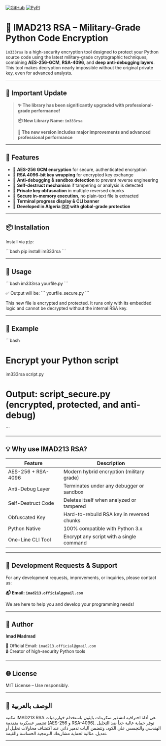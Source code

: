[![GitHub](https://img.shields.io/badge/GitHub-imad213rsaa-000?logo=github)](https://github.com/imadoo27/im333rsa)
[![PyPI](https://img.shields.io/pypi/v/im333rsa?color=blue&logo=pypi)](https://pypi.org/project/im333rsa/)

# 🔐 IMAD213 RSA – Military-Grade Python Code Encryption

`im333rsa` is a high-security encryption tool designed to protect your Python source code using the latest military-grade cryptographic techniques, combining **AES-256-GCM**, **RSA-4096**, and **deep anti-debugging layers**. This tool makes decryption nearly impossible without the original private key, even for advanced analysts.

---

## 🎉 Important Update

> **✨ The library has been significantly upgraded with professional-grade performance!**
> 
> **📦 New Library Name: `im333rsa`**
> 
> **🚀 The new version includes major improvements and advanced professional performance**

---

## 🚀 Features

- 🔐 **AES-256 GCM encryption** for secure, authenticated encryption
- 🔐 **RSA 4096-bit key wrapping** for encrypted key exchange
- 🔐 **Anti-debugging & sandbox detection** to prevent reverse engineering
- 🔐 **Self-destruct mechanism** if tampering or analysis is detected
- 🔐 **Private key obfuscation** in multiple reversed chunks
- 🔐 **Secure in-memory execution**, no plain-text file is extracted
- 🔐 **Terminal progress display & CLI banner**
- 🔐 **Developed in Algeria 🇩🇿 with global-grade protection**

---

## 📦 Installation

Install via `pip`:

\`\`\`bash
pip install im333rsa
\`\`\`

---

## 🔧 Usage

\`\`\`bash
im333rsa yourfile.py
\`\`\`

✅ Output will be:
\`\`\`
yourfile_secure.py
\`\`\`

This new file is encrypted and protected. It runs only with its embedded logic and cannot be decrypted without the internal RSA key.

---

## 📄 Example

\`\`\`bash
# Encrypt your Python script
im333rsa script.py

# Output: script_secure.py (encrypted, protected, and anti-debug)
\`\`\`

---

## 💡 Why use IMAD213 RSA?

| Feature                 | Description                                      |
|------------------------|--------------------------------------------------|
| AES-256 + RSA-4096     | Modern hybrid encryption (military grade)        |
| Anti-Debug Layer       | Terminates under any debugger or sandbox         |
| Self-Destruct Code     | Deletes itself when analyzed or tampered         |
| Obfuscated Key         | Hard-to-rebuild RSA key in reversed chunks       |
| Python Native          | 100% compatible with Python 3.x                  |
| One-Line CLI Tool      | Encrypt any script with a single command         |

---

## 📧 Development Requests & Support

For any development requests, improvements, or inquiries, please contact us:

**📬 Email: `imad213.official@gmail.com`**

We are here to help you and develop your programming needs!

---

## 👤 Author

**Imad Madmad**   

📧 Official Email: `imad213.official@gmail.com`  
🔒 Creator of high-security Python tools  

---

## 🌐 License

MIT License – Use responsibly.

---

## 📝 الوصف بالعربية

مكتبة IMAD213 RSA هي أداة احترافية لتشفير سكربتات بايثون باستخدام خوارزميات تشفير عسكرية متقدمة (AES-256 و RSA-4096). توفر حماية عالية جداً ضد التحليل الهندسي والتجسس على الكود، وتتضمن آليات تدمير ذاتي عند اكتشاف محاولات تحليل أو تعديل. مثالية لحماية مشاريعك البرمجية الحساسة والقيمة.

---
